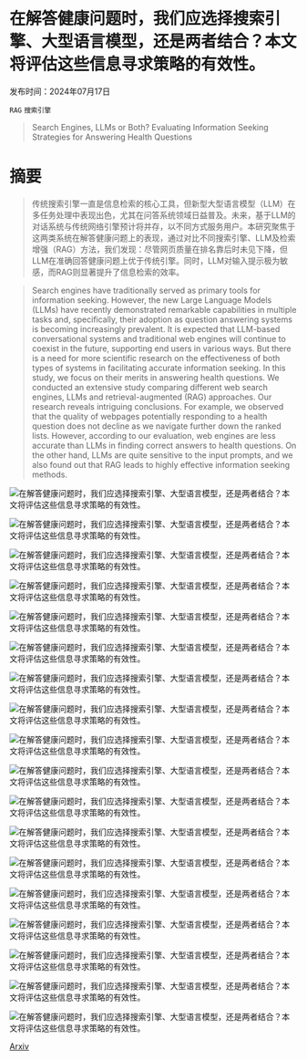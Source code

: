 # 在解答健康问题时，我们应选择搜索引擎、大型语言模型，还是两者结合？本文将评估这些信息寻求策略的有效性。

发布时间：2024年07月17日

`RAG` `搜索引擎`

> Search Engines, LLMs or Both? Evaluating Information Seeking Strategies for Answering Health Questions

# 摘要

> 传统搜索引擎一直是信息检索的核心工具，但新型大型语言模型（LLM）在多任务处理中表现出色，尤其在问答系统领域日益普及。未来，基于LLM的对话系统与传统网络引擎预计将并存，以不同方式服务用户。本研究聚焦于这两类系统在解答健康问题上的表现，通过对比不同搜索引擎、LLM及检索增强（RAG）方法，我们发现：尽管网页质量在排名靠后时未见下降，但LLM在准确回答健康问题上优于传统引擎。同时，LLM对输入提示极为敏感，而RAG则显著提升了信息检索的效率。

> Search engines have traditionally served as primary tools for information seeking. However, the new Large Language Models (LLMs) have recently demonstrated remarkable capabilities in multiple tasks and, specifically, their adoption as question answering systems is becoming increasingly prevalent. It is expected that LLM-based conversational systems and traditional web engines will continue to coexist in the future, supporting end users in various ways. But there is a need for more scientific research on the effectiveness of both types of systems in facilitating accurate information seeking. In this study, we focus on their merits in answering health questions. We conducted an extensive study comparing different web search engines, LLMs and retrieval-augmented (RAG) approaches. Our research reveals intriguing conclusions. For example, we observed that the quality of webpages potentially responding to a health question does not decline as we navigate further down the ranked lists. However, according to our evaluation, web engines are less accurate than LLMs in finding correct answers to health questions. On the other hand, LLMs are quite sensitive to the input prompts, and we also found out that RAG leads to highly effective information seeking methods.

![在解答健康问题时，我们应选择搜索引擎、大型语言模型，还是两者结合？本文将评估这些信息寻求策略的有效性。](../../../paper_images/2407.12468/search-engines.png)

![在解答健康问题时，我们应选择搜索引擎、大型语言模型，还是两者结合？本文将评估这些信息寻求策略的有效性。](../../../paper_images/2407.12468/topic.png)

![在解答健康问题时，我们应选择搜索引擎、大型语言模型，还是两者结合？本文将评估这些信息寻求策略的有效性。](../../../paper_images/2407.12468/proportion-answers-2020.png)

![在解答健康问题时，我们应选择搜索引擎、大型语言模型，还是两者结合？本文将评估这些信息寻求策略的有效性。](../../../paper_images/2407.12468/proportion-answers-2021.png)

![在解答健康问题时，我们应选择搜索引擎、大型语言模型，还是两者结合？本文将评估这些信息寻求策略的有效性。](../../../paper_images/2407.12468/proportion-answers-2022.png)

![在解答健康问题时，我们应选择搜索引擎、大型语言模型，还是两者结合？本文将评估这些信息寻求策略的有效性。](../../../paper_images/2407.12468/answers-per-engine.png)

![在解答健康问题时，我们应选择搜索引擎、大型语言模型，还是两者结合？本文将评估这些信息寻求策略的有效性。](../../../paper_images/2407.12468/lazy_user.png)

![在解答健康问题时，我们应选择搜索引擎、大型语言模型，还是两者结合？本文将评估这些信息寻求策略的有效性。](../../../paper_images/2407.12468/diligent_user.png)

![在解答健康问题时，我们应选择搜索引擎、大型语言模型，还是两者结合？本文将评估这些信息寻求策略的有效性。](../../../paper_images/2407.12468/zeroshot-2020.png)

![在解答健康问题时，我们应选择搜索引擎、大型语言模型，还是两者结合？本文将评估这些信息寻求策略的有效性。](../../../paper_images/2407.12468/zeroshot-2021.png)

![在解答健康问题时，我们应选择搜索引擎、大型语言模型，还是两者结合？本文将评估这些信息寻求策略的有效性。](../../../paper_images/2407.12468/zeroshot-2022.png)

![在解答健康问题时，我们应选择搜索引擎、大型语言模型，还是两者结合？本文将评估这些信息寻求策略的有效性。](../../../paper_images/2407.12468/perc-errors.png)

![在解答健康问题时，我们应选择搜索引擎、大型语言模型，还是两者结合？本文将评估这些信息寻求策略的有效性。](../../../paper_images/2407.12468/rag-2020.png)

![在解答健康问题时，我们应选择搜索引擎、大型语言模型，还是两者结合？本文将评估这些信息寻求策略的有效性。](../../../paper_images/2407.12468/rag-2021.png)

![在解答健康问题时，我们应选择搜索引擎、大型语言模型，还是两者结合？本文将评估这些信息寻求策略的有效性。](../../../paper_images/2407.12468/rag-2022.png)

![在解答健康问题时，我们应选择搜索引擎、大型语言模型，还是两者结合？本文将评估这些信息寻求策略的有效性。](../../../paper_images/2407.12468/rag-expert-2020.png)

![在解答健康问题时，我们应选择搜索引擎、大型语言模型，还是两者结合？本文将评估这些信息寻求策略的有效性。](../../../paper_images/2407.12468/rag-expert-2021.png)

![在解答健康问题时，我们应选择搜索引擎、大型语言模型，还是两者结合？本文将评估这些信息寻求策略的有效性。](../../../paper_images/2407.12468/rag-expert-2022.png)

[Arxiv](https://arxiv.org/abs/2407.12468)